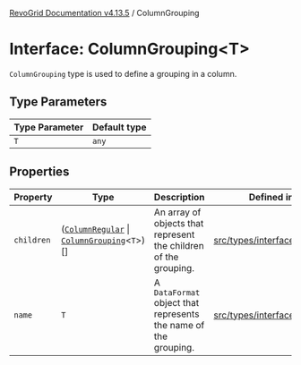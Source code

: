 [RevoGrid Documentation v4.13.5](README.md) / ColumnGrouping

# Interface: ColumnGrouping\<T\>

`ColumnGrouping` type is used to define a grouping in a column.

## Type Parameters

| Type Parameter | Default type |
| ------ | ------ |
| `T` | `any` |

## Properties

| Property | Type | Description | Defined in |
| ------ | ------ | ------ | ------ |
| `children` | ([`ColumnRegular`](Interface.ColumnRegular.md) \| [`ColumnGrouping`](Interface.ColumnGrouping.md)\<`T`\>)[] | An array of objects that represent the children of the grouping. | [src/types/interfaces.ts:101](https://github.com/revolist/revogrid/blob/f32590b4b251a55e7610f26e48cd67947bdd6441/src/types/interfaces.ts#L101) |
| `name` | `T` | A `DataFormat` object that represents the name of the grouping. | [src/types/interfaces.ts:105](https://github.com/revolist/revogrid/blob/f32590b4b251a55e7610f26e48cd67947bdd6441/src/types/interfaces.ts#L105) |
